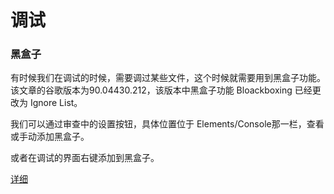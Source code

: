 # 调试

### 黑盒子

有时候我们在调试的时候，需要调过某些文件，这个时候就需要用到黑盒子功能。该文章的谷歌版本为90.04430.212，该版本中黑盒子功能 Bloackboxing 已经更改为 Ignore List。

我们可以通过审查中的设置按钮，具体位置位于 Elements/Console那一栏，查看或手动添加黑盒子。

或者在调试的界面右键添加到黑盒子。

[详细](https://blog.csdn.net/qq_31619295/article/details/74782487)


